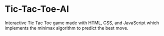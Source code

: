 # Tic-Tac-Toe-AI
Interactive Tic Tac Toe game made with HTML, CSS, and JavaScript which implements the minimax algorithm to predict the best move.

